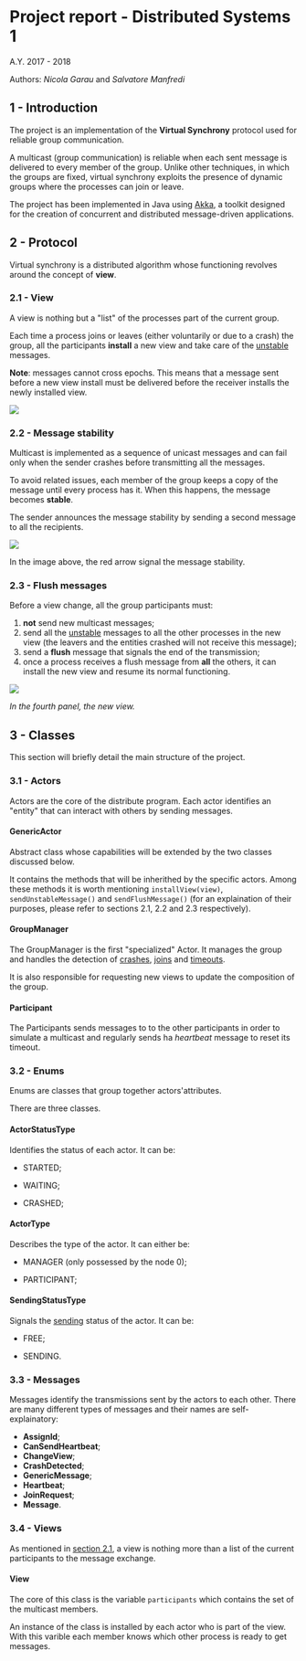 # Project report - Distributed Systems 1

A.Y. 2017 - 2018

Authors: *Nicola Garau* and *Salvatore Manfredi*


## 1 - Introduction

The project is an implementation of the **Virtual Synchrony** protocol used for reliable group communication.

A multicast (group communication) is reliable when each sent message is delivered to every member of the group. Unlike other techniques, in which the groups are fixed, virtual synchrony exploits the presence of dynamic groups where the processes can join or leave.

The project has been implemented in Java using <u>Akka</u>, a toolkit designed for the creation of concurrent and distributed message-driven applications.

## 2 - Protocol

Virtual synchrony is a distributed algorithm whose functioning revolves around the concept of **view**. 

### 2.1 - View

A view is nothing but a "list" of the processes part of the current group.

Each time a process joins or leaves (either voluntarily or due to a crash) the group, all the participants **install** a new view and take care of the <u>unstable</u> messages.

**Note**: messages cannot cross epochs. This means that a message sent before a new view install must be delivered before the receiver installs the newly installed view.

![](Docs/images/viewChange.png)

### 2.2 - Message stability

Multicast is implemented as a sequence of unicast messages and can fail only when the sender crashes before transmitting all the messages.

To avoid related issues, each member of the group keeps a copy of the message until every process has it. When this happens, the message becomes **stable**.

The sender announces the message stability by sending a second message to all the recipients.

![](Docs/images/messageStability.png)

In the image above, the red arrow signal the message stability.

### 2.3 - Flush messages

Before a view change, all the group participants must:

1. **not** send new multicast messages;
2. send all the <u>unstable</u> messages to all the other processes in the new view (the leavers and the entities crashed will not receive this message);
3. send a **flush** message that signals the end of the transmission;
4. once a process receives a flush message from **all** the others, it can install the new view and resume its normal functioning.

![](Docs/images/flush.png)

*In the fourth panel, the new view.*

## 3 - Classes 

This section will briefly detail the main structure of the project.

### 3.1 - Actors

Actors are the core of the distribute program. Each actor identifies an "entity" that can interact with others by sending messages.

#### GenericActor

Abstract class whose capabilities will be extended by the two classes discussed below.

It contains the methods that will be inherithed by the specific actors. Among these methods it is worth mentioning `installView(view)`, `sendUnstableMessage()` and `sendFlushMessage()` (for an explaination of their purposes, please refer to sections 2.1, 2.2 and 2.3 respectively).

#### GroupManager

The GroupManager is the first "specialized" Actor. It manages the group and handles the detection of <u>crashes</u>, <u>joins</u> and <u>timeouts</u>.

It is also responsible for requesting new views to update the composition of the group.

#### Participant

The Participants sends messages to to the other participants in order to simulate a multicast and regularly sends ha *heartbeat* message to reset its timeout.

### 3.2 - Enums

Enums are classes that group together actors'attributes.

There are three classes.

#### ActorStatusType

Identifies the status of each actor. It can be:

   - STARTED;

   - WAITING;

   - CRASHED;

#### ActorType

Describes the type of the actor. It can either be:

   - MANAGER (only possessed by the node 0);

   - PARTICIPANT;

#### SendingStatusType

Signals the <u>sending</u> status of the actor. It can be:

   - FREE;

   - SENDING.

### 3.3 - Messages

Messages identify the transmissions sent by the actors to each other. There are many different types of messages and their names are self-explainatory:

- **AssignId**;
- **CanSendHeartbeat**;
- **ChangeView**;
- **CrashDetected**;
- **GenericMessage**;
- **Heartbeat**;
- **JoinRequest**;
- **Message**.

### 3.4 - Views

As mentioned in <u>section 2.1</u>, a view is nothing more than a list of the current participants to the message exchange.

#### View

The core of this class is the variable `participants` which contains the set of the multicast members.

An instance of the class is installed by each actor who is part of the view. With this varible each member knows which other process is ready to get messages.
